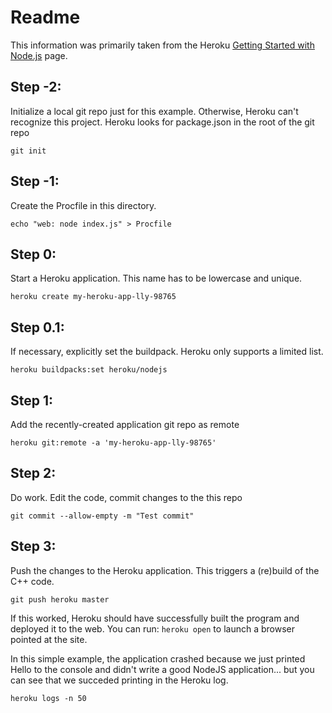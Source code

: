 # Readme

This information was primarily taken from the Heroku [Getting Started with Node.js](https://devcenter.heroku.com/articles/getting-started-with-nodejs?singlepage=true) page.

## Step -2:
Initialize a local git repo just for this example.
Otherwise, Heroku can't recognize this project.
Heroku looks for package.json in the root of the git repo

`git init`

## Step -1:
Create the Procfile in this directory.

`echo "web: node index.js" > Procfile`

## Step 0: 
Start a Heroku application. This name has to be lowercase and unique. 

`heroku create my-heroku-app-lly-98765`

## Step 0.1: 
If necessary, explicitly set the buildpack. Heroku only supports 
a limited list. 

`heroku buildpacks:set heroku/nodejs`

## Step 1: 
Add the recently-created application git repo as remote

`heroku git:remote -a 'my-heroku-app-lly-98765'`

## Step 2:
Do work. Edit the code, commit changes to the this repo

`git commit --allow-empty -m "Test commit"`

## Step 3: 
Push the changes to the Heroku application. This triggers a (re)build of the C++ code. 

`git push heroku master`

If this worked, Heroku should have successfully built the program and deployed it to the web.
You can run: `heroku open` to launch a browser pointed at the site.

In this simple example, the application crashed because we just printed Hello to the console
and didn't write a good NodeJS application... but you can see that we succeded printing in
the Heroku log.

`heroku logs -n 50`
